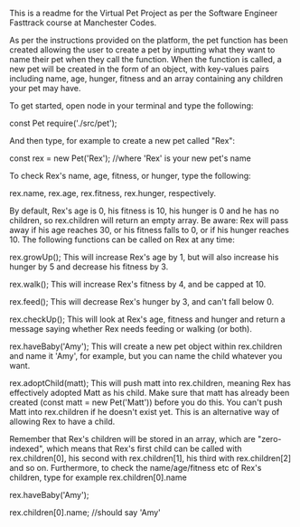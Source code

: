 This is a readme for the Virtual Pet Project as per the Software Engineer Fasttrack course at Manchester Codes.

As per the instructions provided on the platform, the pet function has been created allowing the user to create a pet by inputting what they want to name their pet when they call the function. When the function is called, a new pet will be created in the form of an object, with key-values pairs including name, age, hunger, fitness and an array containing any children your pet may have.

To get started, open node in your terminal and type the following:

const Pet require('./src/pet');

And then type, for example to create a new pet called "Rex":

const rex = new Pet('Rex'); //where 'Rex' is your new pet's name

To check Rex's name, age, fitness, or hunger, type the following:

rex.name, rex.age, rex.fitness, rex.hunger, respectively.

By default, Rex's age is 0, his fitness is 10, his hunger is 0 and he has no children, so rex.children will return an empty array. Be aware: Rex will pass away if his age reaches 30, or his fitness falls to 0, or if his hunger reaches 10. The following functions can be called on Rex at any time:

rex.growUp(); This will increase Rex's age by 1, but will also increase his hunger by 5 and decrease his fitness by 3.

rex.walk(); This will increase Rex's fitness by 4, and be capped at 10.

rex.feed(); This will decrease Rex's hunger by 3, and can't fall below 0.

rex.checkUp(); This will look at Rex's age, fitness and hunger and return a message saying whether Rex needs feeding or walking (or both).

rex.haveBaby('Amy'); This will create a new pet object within rex.children and name it 'Amy', for example, but you can name the child whatever you want.

rex.adoptChild(matt); This will push matt into rex.children, meaning Rex has effectively adopted Matt as his child. Make sure that matt has already been created (const matt = new Pet('Matt')) before you do this. You can't push Matt into rex.children if he doesn't exist yet. This is an alternative way of allowing Rex to have a child.

Remember that Rex's children will be stored in an array, which are "zero-indexed", which means that Rex's first child can be called with rex.children[0], his second with rex.children[1], his third with rex.children[2] and so on. Furthermore, to check the name/age/fitness etc of Rex's children, type for example rex.children[0].name

rex.haveBaby('Amy');

rex.children[0].name; //should say 'Amy'